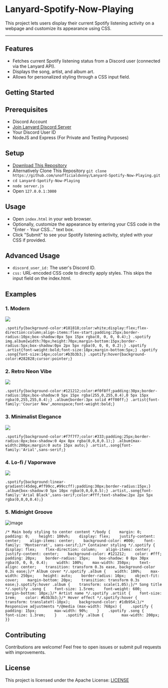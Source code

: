# Lanyard-Spotify-Now-Playing

This project lets users display their current Spotify listening activity on a webpage and customize its appearance using CSS.

----

## Features
- Fetches current Spotify listening status from a Discord user (connected via the Lanyard API).
- Displays the song, artist, and album art.
- Allows for personalized styling through a CSS input field.

## Getting Started
## Prerequisites

- Discord Account
- [Join Lanyard Discord Server](discord.gg/lanyard)
- Your Discord User ID
- NodeJS and Express (For Private and Testing Purposes)

## Setup

- [Download This Repository](https://github.com/unofficialdxnny/Lanyard-Spotify-Now-Playing/archive/refs/heads/main.zip)
- Alternatively Clone This Repository `git clone https://github.com/unofficialdxnny/Lanyard-Spotify-Now-Playing.git`
- `cd Lanyard-Spotify-Now-Playing`
- `node server.js`
- Open `127.0.0.1:3000`

## Usage
- Open `index.html` in your web browser.
- Optionally, customize the appearance by entering your CSS code in the "Enter - Your CSS..." text box.
- Click "Submit" to see your Spotify listening activity, styled with your CSS if provided.

## Advanced Usage

- `discord_user_id:` The user's Discord ID.
- `css:` URL-encoded CSS code to directly apply styles. This skips the input field on the index.html.

## Examples
### 1. Modern

<img src="https://imgur.com/z9zQaGj.png">

```
.spotify{background-color:#181818;color:white;display:flex;flex-direction:column;align-items:flex-start;padding:25px;border-radius:10px;box-shadow:0px 5px 15px rgba(0, 0, 0, 0.4);} .spotify img.album{width:70px;height:70px;margin-bottom:15px;border-radius:5px;box-shadow:0px 2px 5px rgba(0, 0, 0, 0.2);} .spotify .artist{font-weight:bold;font-size:18px;margin-bottom:5px;} .spotify .song{font-size:14px;color:#b3b3b3;} .spotify:hover{background-color:#282828;cursor:pointer;}
```

### 2. Retro Neon Vibe
<img src="https://imgur.com/AHNWVLZ.png">

```
.spotify{background-color:#121212;color:#f0f8ff;padding:30px;border-radius:10px;box-shadow:0 5px 15px rgba(255,0,255,0.4),0 5px 15px rgba(0,255,255,0.4);} .album{border:3px solid #ff00ff;} .artist{font-family:'Courier New',monospace;font-weight:bold;}
```

### 3. Minimalist Elegance

<img src="https://imgur.com/uL4gHxE.png">

```
.spotify{background-color:#f7f7f7;color:#333;padding:25px;border-radius:8px;box-shadow:0 4px 8px rgba(0,0,0,0.1);} .album{max-width:200px;margin:0 auto 15px auto;} .artist,.song{font-family:'Arial',sans-serif;}
```

### 4. Lo-fi / Vaporwave

<img src="https://imgur.com/liUavG6.png">

```
.spotify{background:linear-gradient(45deg,#ff99cc,#99ccff);padding:30px;border-radius:15px;} .album{box-shadow:0 5px 10px rgba(0,0,0,0.5);} .artist,.song{font-family:'Arial Black',sans-serif;color:#fff;text-shadow:2px 2px 5px rgba(0,0,0,0.4);}
```

### 5. Midnight Groove
![image](https://github.com/user-attachments/assets/eb4f3fa9-ac72-4243-91a2-8307782e55d3)
```
/* Main body styling to center content */body {    margin: 0;    padding: 0;    height: 100vh;    display: flex;    justify-content: center;    align-items: center;    background-color: #000;    font-family: 'Montserrat', sans-serif;}/* Container styling */.spotify {    display: flex;    flex-direction: column;    align-items: center;    justify-content: center;    background-color: #121212;    color: #fff;    padding: 20px;    border-radius: 15px;    box-shadow: 0 8px 30px rgba(0, 0, 0, 0.4);    width: 100%;    max-width: 350px;    text-align: center;    transition: transform 0.3s ease, background-color 0.3s ease;}/* Album cover */.spotify .album {    width: 100%;    max-width: 250px;    height: auto;    border-radius: 10px;    object-fit: cover;    margin-bottom: 20px;    transition: transform 0.3s ease;}.spotify:hover .album {    transform: scale(1.05);}/* Song title */.spotify .song {    font-size: 1.5rem;    font-weight: 600;    margin-bottom: 10px;}/* Artist name */.spotify .artist {    font-size: 1rem;    color: #b3b3b3;}/* Hover effect */.spotify:hover {    transform: translateY(-10px);    background-color: #1db954;}/* Responsive adjustments */@media (max-width: 768px) {    .spotify {        padding: 15px;        max-width: 90%;    }    .spotify .song {        font-size: 1.3rem;    }    .spotify .album {        max-width: 200px;    }}
```

## Contributing
Contributions are welcome! Feel free to open issues or submit pull requests with improvements.

## License
This project is licensed under the Apache License: [LICENSE](https://github.com/unofficialdxnny/Lanyard-Spotify-Now-Playing/blob/main/LICENSE)

